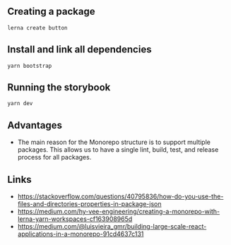 ## Creating a package

```
lerna create button
```

## Install and link all dependencies

```
yarn bootstrap
```

## Running the storybook

```
yarn dev
```

## Advantages

* The main reason for the Monorepo structure is to support multiple packages. This allows us to have a single lint, build, test, and release process for all packages.

## Links

* https://stackoverflow.com/questions/40795836/how-do-you-use-the-files-and-directories-properties-in-package-json
* https://medium.com/hy-vee-engineering/creating-a-monorepo-with-lerna-yarn-workspaces-cf163908965d
* https://medium.com/@luisvieira_gmr/building-large-scale-react-applications-in-a-monorepo-91cd4637c131